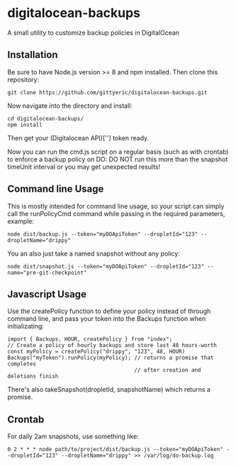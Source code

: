 # digitalocean-backups

A small utility to customize backup policies in DigitalOcean

## Installation

Be sure to have Node.js version >= 8 and npm installed.  Then clone this repository:

```
git clone https://github.com/gittyeric/digitalocean-backups.git
```

Now navigate into the directory and install:

```
cd digitalocean-backups/
npm install
```

Then get your (Digitalocean API)[''] token ready.

Now you can run the cmd.js script on a regular basis (such as with crontab) to enforce a backup policy on DO:
DO NOT run this more than the snapshot timeUnit interval or you may get unexpected results!

## Command line Usage

This is mostly intended for command line usage, so your script can simply call the runPolicyCmd command while passing in the required parameters, example:

```
node dist/backup.js --token="myDOApiToken" --dropletId="123" --dropletName="drippy"
```

You an also just take a named snapshot without any policy:
```
node dist/snapshot.js --token="myDOApiToken" --dropletId="123" --name="pre-git-checkpoint"
```

## Javascript Usage

Use the createPolicy function to define your policy instead of through command line, and pass your token into the Backups function when initializating:

```
import { Backups, HOUR, createPolicy } from "index";
// Create a policy of hourly backups and store last 48 hours-worth
const myPolicy = createPolicy("drippy", "123", 48, HOUR)
Backups("myToken").runPolicy(myPolicy); // returns a promise that completes
                                        // after creation and deletions finish
```

There's also takeSnapshot(dropletId, snapshotName) which returns a promise.

## Crontab

For daily 2am snapshots, use something like:

```
0 2 * * * node path/to/project/dist/backup.js --token="myDOApiToken" --dropletId="123" --dropletName="drippy" >> /var/log/do-backup.log
```